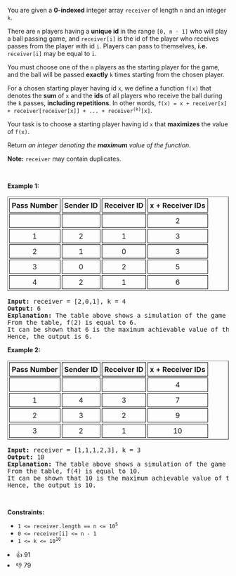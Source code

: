 <p>You are given a <strong>0-indexed</strong> integer array <code>receiver</code> of length <code>n</code> and an integer <code>k</code>.</p>

<p>There are <code>n</code> players having a <strong>unique id</strong> in the range <code>[0, n - 1]</code> who will play a ball passing game, and <code>receiver[i]</code> is the id of the player who receives passes from the player with id <code>i</code>. Players can pass to themselves, <strong>i.e.</strong> <code>receiver[i]</code> may be equal to <code>i</code>.</p>

<p>You must choose one of the <code>n</code> players as the starting player for the game, and the ball will be passed <strong>exactly</strong> <code>k</code> times starting from the chosen player.</p>

<p>For a chosen starting player having id <code>x</code>, we define a function <code>f(x)</code> that denotes the <strong>sum</strong> of <code>x</code> and the <strong>ids</strong> of all players who receive the ball during the <code>k</code> passes, <strong>including repetitions</strong>. In other words, <code>f(x) = x + receiver[x] + receiver[receiver[x]] + ... + receiver<sup>(k)</sup>[x]</code>.</p>

<p>Your task is to choose a starting player having id <code>x</code> that <strong>maximizes</strong> the value of <code>f(x)</code>.</p>

<p>Return <em>an integer denoting the <strong>maximum</strong> value of the function.</em></p>

<p><strong>Note:</strong> <code>receiver</code> may contain duplicates.</p>

<p>&nbsp;</p> 
<p><strong class="example">Example 1:</strong></p>

<table border="1" cellspacing="3" style="border-collapse: separate; text-align: center;"> 
 <tbody> 
  <tr> 
   <th style="padding: 5px; border: 1px solid black;">Pass Number</th> 
   <th style="padding: 5px; border: 1px solid black;">Sender ID</th> 
   <th style="padding: 5px; border: 1px solid black;">Receiver ID</th> 
   <th style="padding: 5px; border: 1px solid black;">x + Receiver IDs</th> 
  </tr> 
  <tr> 
   <td style="padding: 5px; border: 1px solid black;">&nbsp;</td> 
   <td style="padding: 5px; border: 1px solid black;">&nbsp;</td> 
   <td style="padding: 5px; border: 1px solid black;">&nbsp;</td> 
   <td style="padding: 5px; border: 1px solid black;">2</td> 
  </tr> 
  <tr> 
   <td style="padding: 5px; border: 1px solid black;">1</td> 
   <td style="padding: 5px; border: 1px solid black;">2</td> 
   <td style="padding: 5px; border: 1px solid black;">1</td> 
   <td style="padding: 5px; border: 1px solid black;">3</td> 
  </tr> 
  <tr> 
   <td style="padding: 5px; border: 1px solid black;">2</td> 
   <td style="padding: 5px; border: 1px solid black;">1</td> 
   <td style="padding: 5px; border: 1px solid black;">0</td> 
   <td style="padding: 5px; border: 1px solid black;">3</td> 
  </tr> 
  <tr> 
   <td style="padding: 5px; border: 1px solid black;">3</td> 
   <td style="padding: 5px; border: 1px solid black;">0</td> 
   <td style="padding: 5px; border: 1px solid black;">2</td> 
   <td style="padding: 5px; border: 1px solid black;">5</td> 
  </tr> 
  <tr> 
   <td style="padding: 5px; border: 1px solid black;">4</td> 
   <td style="padding: 5px; border: 1px solid black;">2</td> 
   <td style="padding: 5px; border: 1px solid black;">1</td> 
   <td style="padding: 5px; border: 1px solid black;">6</td> 
  </tr> 
 </tbody> 
</table>

<pre>
<strong>Input:</strong> receiver = [2,0,1], k = 4
<strong>Output:</strong> 6
<strong>Explanation:</strong> The table above shows a simulation of the game starting with the player having id x = 2. 
From the table, f(2) is equal to 6. 
It can be shown that 6 is the maximum achievable value of the function. 
Hence, the output is 6. 
</pre>

<p><strong class="example">Example 2:</strong></p>

<table border="1" cellspacing="3" style="border-collapse: separate; text-align: center;"> 
 <tbody> 
  <tr> 
   <th style="padding: 5px; border: 1px solid black;">Pass Number</th> 
   <th style="padding: 5px; border: 1px solid black;">Sender ID</th> 
   <th style="padding: 5px; border: 1px solid black;">Receiver ID</th> 
   <th style="padding: 5px; border: 1px solid black;">x + Receiver IDs</th> 
  </tr> 
  <tr> 
   <td style="padding: 5px; border: 1px solid black;">&nbsp;</td> 
   <td style="padding: 5px; border: 1px solid black;">&nbsp;</td> 
   <td style="padding: 5px; border: 1px solid black;">&nbsp;</td> 
   <td style="padding: 5px; border: 1px solid black;">4</td> 
  </tr> 
  <tr> 
   <td style="padding: 5px; border: 1px solid black;">1</td> 
   <td style="padding: 5px; border: 1px solid black;">4</td> 
   <td style="padding: 5px; border: 1px solid black;">3</td> 
   <td style="padding: 5px; border: 1px solid black;">7</td> 
  </tr> 
  <tr> 
   <td style="padding: 5px; border: 1px solid black;">2</td> 
   <td style="padding: 5px; border: 1px solid black;">3</td> 
   <td style="padding: 5px; border: 1px solid black;">2</td> 
   <td style="padding: 5px; border: 1px solid black;">9</td> 
  </tr> 
  <tr> 
   <td style="padding: 5px; border: 1px solid black;">3</td> 
   <td style="padding: 5px; border: 1px solid black;">2</td> 
   <td style="padding: 5px; border: 1px solid black;">1</td> 
   <td style="padding: 5px; border: 1px solid black;">10</td> 
  </tr> 
 </tbody> 
</table>

<pre>
<strong>Input:</strong> receiver = [1,1,1,2,3], k = 3
<strong>Output:</strong> 10
<strong>Explanation:</strong> The table above shows a simulation of the game starting with the player having id x = 4. 
From the table, f(4) is equal to 10. 
It can be shown that 10 is the maximum achievable value of the function. 
Hence, the output is 10. 
</pre>

<p>&nbsp;</p> 
<p><strong>Constraints:</strong></p>

<ul> 
 <li><code>1 &lt;= receiver.length == n &lt;= 10<sup>5</sup></code></li> 
 <li><code>0 &lt;= receiver[i] &lt;= n - 1</code></li> 
 <li><code>1 &lt;= k &lt;= 10<sup>10</sup></code></li> 
</ul>

<div><li>👍 91</li><li>👎 79</li></div>